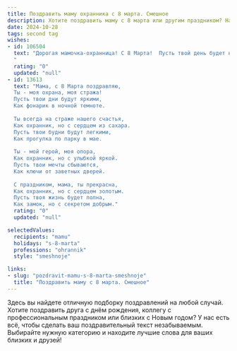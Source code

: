 ```yaml
---
title: Поздравить маму охранника с 8 марта. Смешное
description: Хотите поздравить маму с 8 марта или другим праздником? Наш ИИ создаст незабываемое поздравление, а вы обязательно выделитесь среди других.  
date: 2024-10-28
tags: second tag
wishes:
- id: 106504
  text: "Дорогая мамочка-охранница! С 8 Марта!  Пусть твой день будет наполнен не только цветами, но и спокойствием — таким, как ты обеспечиваешь его всем остальным.  Желаю, чтобы все твои \"нарушители спокойствия\"  были милыми и пушистыми, а  \"подозреваемые в хулиганстве\" — только твои внуки (если таковые имеются, конечно!).  Пусть все \"подозреваемые\"  подарят тебе море радости, а ты – им  самую тёплую улыбку!
  "
  rating: "0"
  updated: "null"
- id: 13613
  text: "Мама, с 8 Марта поздравляю,
  Ты - моя охрана, моя стража!
  Пусть твои дни будут яркими,
  Как фонарик в ночной темноте.
  
  Ты всегда на страже нашего счастья,
  Как охранник, но с сердцем из сахара.
  Пусть твои будни будут легкими,
  Как прогулка по парку в мае.
  
  Ты - мой герой, моя опора,
  Как охранник, но с улыбкой яркой.
  Пусть твои мечты сбываются,
  Как ключи от заветных дверей.
  
  С праздником, мама, ты прекрасна,
  Как охранник, но с сердцем золотым.
  Пусть твоя жизнь будет полна,
  Как замок, но с секретом добрым."
  rating: "0"
  updated: "null"

selectedValues:
  recipients: "mamu"
  holidays: "s-8-marta"
  professions: "ohrannik"
  style: "smeshnoje"

links:
- slug: "pozdravit-mamu-s-8-marta-smeshnoje"
  title: "Поздравить маму с 8 марта. Смешное"
---
```


Здесь вы найдете отличную подборку поздравлений на любой случай.
Хотите поздравить друга с днём рождения, коллегу с профессиональным праздником или близких с Новым годом? У нас есть всё, чтобы сделать ваш поздравительный текст незабываемым. Выбирайте нужную категорию и находите лучшие слова для ваших близких и друзей!
